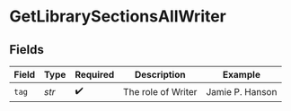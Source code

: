 # GetLibrarySectionsAllWriter


## Fields

| Field              | Type               | Required           | Description        | Example            |
| ------------------ | ------------------ | ------------------ | ------------------ | ------------------ |
| `tag`              | *str*              | :heavy_check_mark: | The role of Writer | Jamie P. Hanson    |